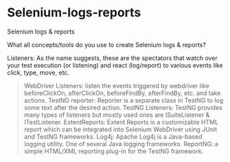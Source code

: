 # Selenium-logs-reports
Selenium logs &amp; reports

What all concepts/tools do you use to create Selenium logs & reports?

Listeners: As the name suggests, these are the spectators that watch over your test execution (or listening) and react (log/report) to various events like click, type, move, etc.

> WebDriver Listeners: listen the events triggered by webdriver like beforeClickOn, afterClickOn, beforeFindBy, afterFindBy, etc. and take actions.
> TestNG reporter: Reporter is a separate class in TestNG to log some text after the desired action.
> TestNG Listeners: TestNG provides many types of listeners but mostly used ones are ISuiteListener & ITestListener.
> ExtentReports: Extent Reports is a customizable HTML report which can be integrated into Selenium WebDriver using JUnit and TestNG frameworks.
> Log4j: Apache Log4j is a Java-based logging utility. One of several Java logging frameworks.
> ReportNG: a simple HTML/XML reporting plug-in for the TestNG framework.
